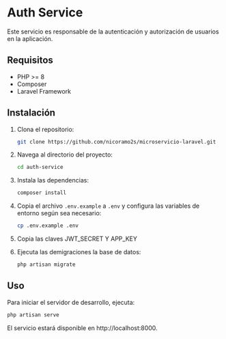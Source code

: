 # Auth Service

Este servicio es responsable de la autenticación y autorización de usuarios en la aplicación.

## Requisitos

- PHP >= 8
- Composer
- Laravel Framework

## Instalación

1. Clona el repositorio:
    ```bash
    git clone https://github.com/nicoramo2s/microservicio-laravel.git
    ```

2. Navega al directorio del proyecto:
    ```bash
    cd auth-service
    ```

3. Instala las dependencias:
    ```bash
    composer install
    ```

4. Copia el archivo `.env.example` a `.env` y configura las variables de entorno según sea necesario:
    ```bash
    cp .env.example .env
    ```

5. Copia las claves JWT_SECRET Y APP_KEY

6. Ejecuta las  demigraciones la base de datos:
    ```bash
    php artisan migrate
    ```

## Uso

Para iniciar el servidor de desarrollo, ejecuta:
```bash
php artisan serve
```
El servicio estará disponible en http://localhost:8000.